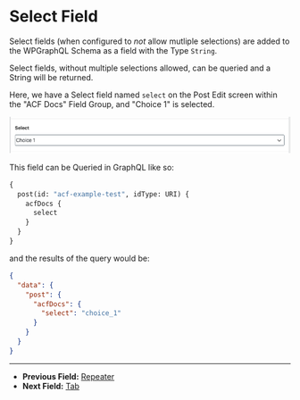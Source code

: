# Select Field

Select fields (when configured to _not_ allow mutliple selections) are added to the WPGraphQL Schema as a field with the Type `String`.

Select fields, without multiple selections allowed, can be queried and a String will be returned.

Here, we have a Select field named `select` on the Post Edit screen within the "ACF Docs" Field Group, and "Choice 1" is selected.

![Select field in the Edit Post screen](../img/select-field-input.png?raw=true)

This field can be Queried in GraphQL like so:

```graphql
{
  post(id: "acf-example-test", idType: URI) {
    acfDocs {
      select
    }
  }
}
```

and the results of the query would be:

```json
{
  "data": {
    "post": {
      "acfDocs": {
        "select": "choice_1"
      }
    }
  }
}
```

----

- **Previous Field:** [Repeater](./repeater.md)
- **Next Field:** [Tab](./tab.md)
